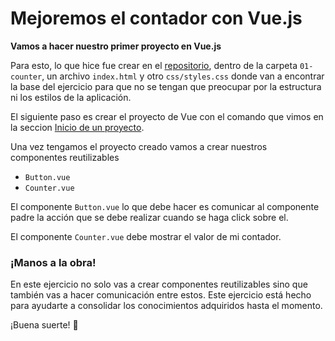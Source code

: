 # Mejoremos el contador con Vue.js

**Vamos a hacer nuestro primer proyecto en Vue.js**

Para esto, lo que hice fue crear en el [repositorio](https://github.com/lucasnbarbero/clases-vue), dentro de la carpeta `01-counter`, un archivo `index.html` y otro `css/styles.css` donde van a encontrar la base del ejercicio para que no se tengan que preocupar por la estructura ni los estilos de la aplicación.

El siguiente paso es crear el proyecto de Vue con el comando que vimos en la seccion [Inicio de un proyecto](../getting-started.md).

Una vez tengamos el proyecto creado vamos a crear nuestros componentes reutilizables

- `Button.vue`
- `Counter.vue`

El componente `Button.vue` lo que debe hacer es comunicar al componente padre la acción que se debe realizar cuando se haga click sobre el.

El componente `Counter.vue` debe mostrar el valor de mi contador.

### ¡Manos a la obra!

En este ejercicio no solo vas a crear componentes reutilizables sino que también vas a hacer comunicación entre estos. Este ejercicio está hecho para ayudarte a consolidar los conocimientos adquiridos hasta el momento.

¡Buena suerte! 🚀
